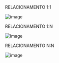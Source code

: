 RELACIONAMENTO 1:1

![image](https://github.com/mareshbard/bd-info-p4/assets/125154278/2f7e4c2d-ca54-44b3-996f-3cfe3a031fe3)

RELACIONAMENTO 1:N

![image](https://github.com/mareshbard/bd-info-p4/assets/125154278/f9cbf95e-e9de-4ffe-b790-4c1d565071f7)

RELACIONAMENTO N:N

![image](https://github.com/mareshbard/bd-info-p4/assets/125154278/2eb72856-501d-4540-bb7b-5ab2fe0598a2)


